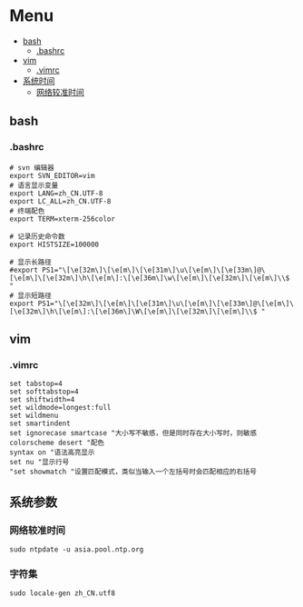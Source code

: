 # Menu

- [bash](#bash)
    + [.bashrc](#.bashrc)
- [vim](#vim)
    + [.vimrc](#.vimrc)
- [系统时间](#系统时间)
    + [网络较准时间](#网络较准时间)

## bash

### .bashrc

```shell
# svn 编辑器
export SVN_EDITOR=vim
# 语言显示变量
export LANG=zh_CN.UTF-8
export LC_ALL=zh_CN.UTF-8
# 终端配色
export TERM=xterm-256color

# 记录历史命令数
export HISTSIZE=100000

# 显示长路径
#export PS1="\[\e[32m\]\[\e[m\]\[\e[31m\]\u\[\e[m\]\[\e[33m\]@\[\e[m\]\[\e[32m\]\h\[\e[m\]:\[\e[36m\]\w\[\e[m\]\[\e[32m\]\[\e[m\]\\$ "
# 显示短路径
export PS1="\[\e[32m\]\[\e[m\]\[\e[31m\]\u\[\e[m\]\[\e[33m\]@\[\e[m\]\[\e[32m\]\h\[\e[m\]:\[\e[36m\]\W\[\e[m\]\[\e[32m\]\[\e[m\]\\$ "
```

## vim

### .vimrc

```shell
set tabstop=4
set softtabstop=4
set shiftwidth=4
set wildmode=longest:full
set wildmenu
set smartindent
set ignorecase smartcase "大小写不敏感，但是同时存在大小写时，则敏感
colorscheme desert "配色
syntax on "语法高亮显示
set nu "显示行号
"set showmatch "设置匹配模式，类似当输入一个左括号时会匹配相应的右括号
```

## 系统参数

### 网络较准时间

`sudo ntpdate -u asia.pool.ntp.org`

### 字符集

`sudo locale-gen zh_CN.utf8`
